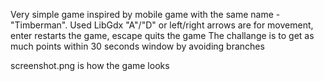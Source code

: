 Very simple game inspired by mobile game with the same name - "Timberman".
Used LibGdx
"A"/"D" or left/right arrows are for movement, enter restarts the game, escape quits the game
The challange is to get as much points within 30 seconds window by avoiding branches

screenshot.png is how the game looks
